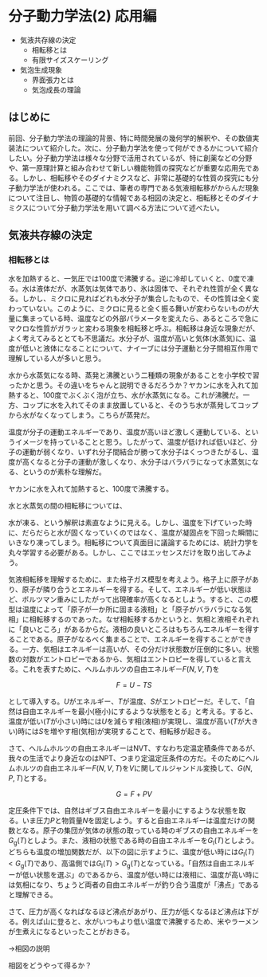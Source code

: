 # 分子動力学法(2) 応用編

* 気液共存線の決定
    * 相転移とは
    * 有限サイズスケーリング
* 気泡生成現象
    * 界面張力とは
    * 気泡成長の理論

## はじめに

前回、分子動力学法の理論的背景、特に時間発展の幾何学的解釈や、その数値実装法について紹介した。次に、分子動力学法を使って何ができるかについて紹介したい。分子動力学法は様々な分野で活用されているが、特に創薬などの分野や、第一原理計算と組み合わせて新しい機能物質の探究などが重要な応用先である。しかし、相転移やそのダイナミクスなど、非常に基礎的な性質の探究にも分子動力学法が使われる。ここでは、筆者の専門である気液相転移がからんだ現象について注目し、物質の基礎的な情報である相図の決定と、相転移とそのダイナミクスについて分子動力学法を用いて調べる方法について述べたい。

## 気液共存線の決定

### 相転移とは

水を加熱すると、一気圧では100度で沸騰する。逆に冷却していくと、0度で凍る。水は液体だが、水蒸気は気体であり、氷は固体で、それぞれ性質が全く異なる。しかし、ミクロに見ればどれも水分子が集合したもので、その性質は全く変わっていない。このように、ミクロに見ると全く振る舞いが変わらないものが大量に集まっている時、温度などの外部パラメータを変えたら、あるところで急にマクロな性質がガラッと変わる現象を相転移と呼ぶ。相転移は身近な現象だが、よく考えてみるととても不思議だ。水分子が、温度が高いと気体(水蒸気)に、温度が低いと液体になることについて、ナイーブには分子運動と分子間相互作用で理解している人が多いと思う。

水から水蒸気になる時、蒸発と沸騰という二種類の現象があることを小学校で習ったかと思う。その違いをちゃんと説明できるだろうか？ヤカンに水を入れて加熱すると、100度でぶくぶく泡が立ち、水が水蒸気になる。これが沸騰だ。一方、コップに水を入れてそのまま放置していると、そのうち水が蒸発してコップから水がなくなってしまう。こちらが蒸発だ。

温度が分子の運動エネルギーであり、温度が高いほど激しく運動している、というイメージを持っていることと思う。したがって、温度が低ければ低いほど、分子の運動が弱くなり、いずれ分子間結合が勝って水分子はくっつきたがるし、温度が高くなると分子の運動が激しくなり、水分子はバラバラになって水蒸気になる、というのが素朴な理解だ。

ヤカンに水を入れて加熱すると、100度で沸騰する。

水と水蒸気の間の相転移については、

水が凍る、という解釈は素直なように見える。しかし、温度を下げていった時に、だらだらと水が固くなっていくのではなく、温度が凝固点を下回った瞬間にいきなり凍ってしまう。相転移について真面目に議論するためには、統計力学を丸々学習する必要がある。しかし、ここではエッセンスだけを取り出してみよう。

気液相転移を理解するために、また格子ガス模型を考えよう。格子上に原子があり、原子が隣り合うとエネルギーを得する。そして、エネルギーが低い状態ほど、ボルツマン重みにしたがって出現確率が高くなるとしよう。すると、この模型は温度によって「原子が一か所に固まる液相」と「原子がバラバラになる気相」に相転移するのであった。なぜ相転移するかというと、気相と液相それぞれに「良いところ」があるからだ。液相の良いところはもちろんエネルギーを得することである。原子がなるべく集まることで、エネルギーを得することができる。一方、気相はエネルギーは高いが、その分だけ状態数が圧倒的に多い。状態数の対数がエントロピーであるから、気相はエントロピーを得していると言える。これを表すために、ヘルムホルツの自由エネルギー$F(N,V,T)$を

$$
F = U-TS
$$

として導入する。$U$がエネルギー、$T$が温度、$S$がエントロピーだ。そして、「自然は自由エネルギーを最小(極小)にするような状態をとる」と考える。すると、温度が低い($T$が小さい)時には$U$を減らす相(液相)が実現し、温度が高い($T$が大きい)時には$S$を増やす相(気相)が実現することで、相転移が起きる。

さて、ヘルムホルツの自由エネルギーはNVT、すなわち定温定積条件であるが、我々の生活でより身近なのはNPT、つまり定温定圧条件の方だ。そのためにヘルムホルツの自由エネルギー$F(N,V,T)$を$V$に関してルジャンドル変換して、$G(N,P,T)$とする。

$$
G = F + PV
$$

定圧条件下では、自然はギブス自由エネルギーを最小にするような状態を取る。いま圧力$P$と物質量$N$を固定しよう。すると自由エネルギーは温度だけの関数となる。原子の集団が気体の状態の取っている時のギブスの自由エネルギーを$G_\mathrm{g}(T)$としよう。また、液相の状態である時の自由エネルギーを$G_\mathrm{l}(T)$としよう。どちらも温度の増加関数だが、以下の図に示すように、温度が低い時には$G_\mathrm{l}(T) < G_\mathrm{g}(T)$であり、高温側では$G_\mathrm{l}(T) > G_\mathrm{g}(T)$となっている。「自然は自由エネルギーが低い状態を選ぶ」のであるから、温度が低い時には液相に、温度が高い時には気相になり、ちょうど両者の自由エネルギーが釣り合う温度が「沸点」であると理解できる。

さて、圧力が高くなればなるほど沸点があがり、圧力が低くなるほど沸点は下がる。例えば山に登ると、水がいつもより低い温度で沸騰するため、米やラーメンが生煮えになるといったことがおきる。

→相図の説明

相図をどうやって得るか？
